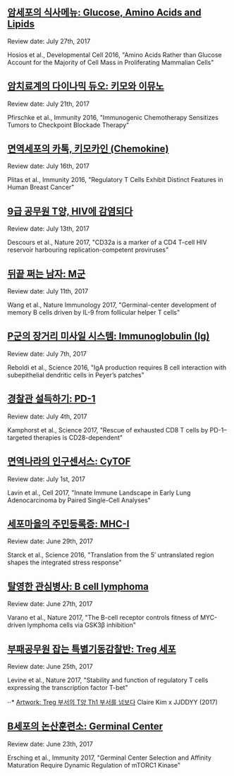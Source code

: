 
## [암세포의 식사메뉴: Glucose, Amino Acids and Lipids](https://www.facebook.com/immunology001/posts/534607233537873)

Review date: July 27th, 2017

Hosios et al., Developmental Cell 2016, "Amino Acids Rather than Glucose Account for the Majority of Cell Mass in Proliferating Mammalian Cells"


## [암치료계의 다이나믹 듀오: 키모와 이뮤노](https://www.facebook.com/immunology001/posts/531009407230989)

Review date: July 21th, 2017

Pfirschke et al., Immunity 2016, "Immunogenic Chemotherapy Sensitizes Tumors to Checkpoint Blockade Therapy"


## [면역세포의 카톡, 키모카인 (Chemokine)](https://www.facebook.com/immunology001/posts/528390170826246)

Review date: July 16th, 2017

Plitas et al., Immunity 2016, "Regulatory T Cells Exhibit Distinct Features in Human Breast Cancer"


## [9급 공무원 T양, HIV에 감염되다](https://www.facebook.com/immunology001/posts/526420834356513)

Review date: July 13th, 2017

Descours et al., Nature 2017, "CD32a is a marker of a CD4 T-cell HIV reservoir harbouring replication-competent proviruses"


## [뒤끝 쩌는 남자: M군](https://www.facebook.com/immunology001/posts/525278254470771)

Review date: July 11th, 2017

Wang et al., Nature Immunology 2017, "Germinal-center development of memory B cells driven by IL-9 from follicular helper T cells"


## [P군의 장거리 미사일 시스템: Immunoglobulin (Ig)](https://www.facebook.com/immunology001/posts/523444781320785)

Review date: July 7th, 2017

Reboldi et al., Science 2016, "IgA production requires B cell interaction with subepithelial dendritic cells in Peyer’s patches"


## [경찰관 설득하기: PD-1](https://www.facebook.com/immunology001/posts/521486128183317)

Review date: July 4th, 2017

Kamphorst et al., Science 2017, "Rescue of exhausted CD8 T cells by PD-1–targeted therapies is CD28-dependent"


## [면역나라의 인구센서스: CyTOF](https://www.facebook.com/immunology001/posts/519898581675405)

Review date: July 1st, 2017

Lavin et al., Cell 2017, "Innate Immune Landscape in Early Lung Adenocarcinoma by Paired Single-Cell Analyses"


## [세포마을의 주민등록증: MHC-I](https://www.facebook.com/immunology001/posts/517927061872557)

Review date: June 29th, 2017

Starck et al., Science 2016, "Translation from the 5′ untranslated region shapes the integrated stress response"


## [탈영한 관심병사: B cell lymphoma](https://www.facebook.com/immunology001/posts/516654838666446)

Review date: June 27th, 2017

Varano et al., Nature 2017, "The B-cell receptor controls fitness of MYC-driven lymphoma cells via GSK3β inhibition"


## [부패공무원 잡는 특별기동감찰반: Treg 세포](https://www.facebook.com/immunology001/posts/515679288764001)

Review date: June 25th, 2017

Levine et al., Nature 2017, "Stability and function of regulatory T cells expressing the transcription factor T-bet"

⋅⋅* [Artwork: Treg 부서의 T양 Th1 부서를 넘보다](https://www.facebook.com/immunology001/photos/a.527002050965058.1073741828.514289745569622/527002027631727/?type=3&theater)
Claire Kim x JJDDYY (2017)


## [B세포의 논산훈련소: Germinal Center](https://www.facebook.com/immunology001/posts/514604858871444)

Review date: June 23th, 2017

Ersching et al., Immunity 2017, "Germinal Center Selection and Affinity Maturation Require Dynamic Regulation of mTORC1 Kinase" 
